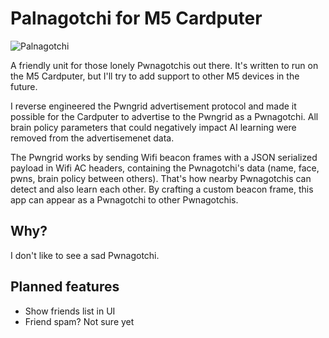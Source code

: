 # Palnagotchi for M5 Cardputer

![Palnagotchi](https://github.com/viniciusbo/m5-palnagotchi/blob/master/palnagotchi.jpg?raw=true)

A friendly unit for those lonely Pwnagotchis out there. It's written to run on the M5 Cardputer, but I'll try to add support to other M5 devices in the future.

I reverse engineered the Pwngrid advertisement protocol and made it possible for the Cardputer to advertise to the Pwngrid as a Pwnagotchi. All brain policy parameters that could negatively impact AI learning were removed from the advertisemenet data.

The Pwngrid works by sending Wifi beacon frames with a JSON serialized payload in Wifi AC headers, containing the Pwnagotchi's data (name, face, pwns, brain policy between others). That's how nearby Pwnagotchis can detect and also learn each other. By crafting a custom beacon frame, this app can appear as a Pwnagotchi to other Pwnagotchis.

## Why?

I don't like to see a sad Pwnagotchi.

## Planned features

- Show friends list in UI
- Friend spam? Not sure yet
